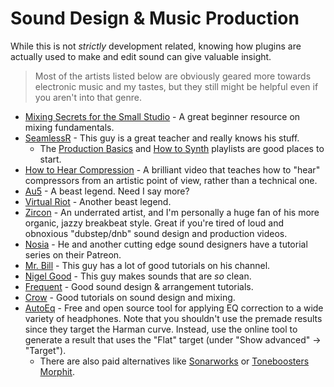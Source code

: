 # Sound Design & Music Production
While this is not *strictly* development related, knowing how plugins are actually used to make and edit sound can give valuable insight.

> Most of the artists listed below are obviously geared more towards electronic music and my tastes, but they still might be helpful even if you aren't into that genre.

- [Mixing Secrets for the Small Studio](https://www.amazon.com/Mixing-Secrets-Small-Studio-Presents/dp/0240815807) - A great beginner resource on mixing fundamentals.
- [SeamlessR](https://www.youtube.com/@SeamlessR) - This guy is a great teacher and really knows his stuff.
  - The [Production Basics](https://www.youtube.com/playlist?list=PLGYoE903Nir7qVmd-b333OT7Wj4EAltGT) and [How to Synth](https://www.youtube.com/watch?v=9waiQonCGp4&list=PLGYoE903Nir5LfIWap-x8aEV6Q-YkE6c4) playlists are good places to start.
- [How to Hear Compression](https://youtu.be/K0XGXz6SHco) - A brilliant video that teaches how to "hear" compressors from an artistic point of view, rather than a technical one.
- [Au5](https://www.youtube.com/playlist?list=PLCP_w7OAVom-d5SMebEPdwrkiNNGCv53N) - A beast legend. Need I say more?
- [Virtual Riot](https://www.youtube.com/c/OfficialVirtualRiot/featured) - Another beast legend.
- [Zircon](https://www.youtube.com/playlist?list=PLD8FC11AD5EB41006) - An underrated artist, and I'm personally a huge fan of his more organic, jazzy breakbeat style. Great if you're tired of loud and obnoxious "dubstep/dnb" sound design and production videos.
- [Nosia](https://www.youtube.com/watch?v=PzM37xuFFxY) - He and another cutting edge sound designers have a tutorial series on their Patreon.
- [Mr. Bill](https://www.youtube.com/playlist?list=PLDxTQYPyq4JTRvdmYDiykyOdoEjjyuQgI) - This guy has a lot of good tutorials on his channel.
- [Nigel Good](https://www.youtube.com/channel/UCnqL5z-OAN-QHT4aRFtpvWA) - This guy makes sounds that are *so* clean.
- [Frequent](https://www.youtube.com/channel/UCVMbWJCB-79KbDZ51eakZgQ) - Good sound design & arrangement tutorials.
- [Crow](https://www.youtube.com/c/CrowOfficial/videos) - Good tutorials on sound design and mixing.
- [AutoEq](https://github.com/jaakkopasanen/AutoEq) - Free and open source tool for applying EQ correction to a wide variety of headphones. Note that you shouldn't use the premade results since they target the Harman curve. Instead, use the online tool to generate a result that uses the "Flat" target (under "Show advanced" -> "Target").
  - There are also paid alternatives like [Sonarworks](https://www.sonarworks.com/) or [Toneboosters Morphit](https://toneboosters.com/tb_morphit_v1.html).
